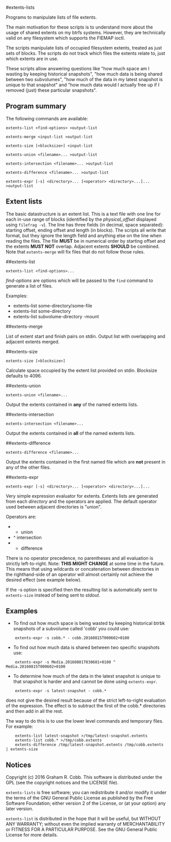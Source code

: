 #extents-lists

Programs to manipulate lists of file extents.

The main motivation for these scripts is to understand more about the usage of shared extents
on my btrfs systems.  However, they are technically valid on any filesystem which supports
the FIEMAP ioctl.

The scripts manipulate lists of occupied filesystem extents, treated as just sets of blocks.
The scripts do not track which files the extents relate to, just which extents are in use.

These scripts allow answering questions like "how much space am I wasting by keeping historical snapshots",
"how much data is being shared between two subvolumes", "how much of the data in my latest snapshot is
unique to that snapshot" and "how much data would I actually free up if I removed (just) these particular 
snapshots".

## Program summary

The following commands are available:

```
extents-list <find-options> >output-list

extents-merge <input-list >output-list

extents-size [<blocksize>] <input-list

extents-union <filename>... >output-list

extents-intersection <filename>... >output-list

extents-difference <filename>... >output-list

extents-expr [-s] <directory>... [<operator> <directory>...]... >output-list
```

## Extent lists

The basic datastructure is an extent list.  This is a text file with one line for each in-use
range of blocks (identified by the *physical_offset* displayed using `filefrag -v`).
The line has three fields (in decimal, space separated): starting offset, ending offset and length (in blocks).
The scripts all write that format, but they ignore the length field and anything else on the line when
reading the files. The file **MUST** be in numerical order by starting offset and the extents **MUST
NOT** overlap.  Adjacent extents **SHOULD** be combined. Note that `extents-merge` will fix files that
do not follow those rules.

##extents-list

```
extents-list <find-options>...
```

*find-options* are options which will be passed to the `find`
command to generate a list of files.

Examples:

* extents-list some-directory/some-file
* extents-list some-directory
* extents-list subvolume-directory -mount

##extents-merge

List of extent start and finish pairs on stdin.
Output list with overlapping and adjacent extents merged.

##extents-size

```
extents-size [<blocksize>]
```

Calculate space occupied by the extent list provided on stdin.
Blocksize defaults to 4096.

##extents-union

```
extents-union <filename>...
```

Output the extents contained in **any** of the named extents lists.

##extents-intersection

```
extents-intersection <filename>...
```

Output the extents contained in **all** of the named extents lists.

##extents-difference

```
extents-difference <filename>...
```

Output the extents contained in the first named file which are **not** present in any of the other files.

##extents-expr
```
extents-expr [-s] <directory>... [<operator> <directory>...]...
```

Very simple expression evaluator for extents.
Extents lists are generated from each *directory* and the operators are applied.
The default operator used between adjacent directories is "union".

Operators are:
*   + union
*   ^ intersection
*   - difference

There is no operator precedence, no parentheses and all evaluation is strictly left-to-right.
Note: **THIS MIGHT CHANGE** at some time in the future.
This means that using wildcards or concatenation between directories in the righthand-side
of an operator will almost certainly not achieve the desired effect (see example below).

If the -s option is specified then the resulting list is automatically sent to `extents-size`
instead of being sent to *stdout*.

## Examples

* To find out how much space is being wasted by keeping historical btrbk snapshots
of a subvolume called 'cobb' you could use:
```
 	extents-expr -s cobb.* - cobb.20160815T000602+0100
```
* To find out how much data is shared between two specific snapshots use:
```
	extents-expr -s Media.20160801T030601+0100 ^ Media.20160815T000602+0100
```
* To determine how much of the data in the latest snapshot is
unique to that snapshot is harder and and cannot be done using `extents-expr`.
```
	extents-expr -s latest-snapshot - cobb.*
```
does not give the desired result because of the strict left-to-right evaluation of the expression.
The effect is to subtract the first of the cobb.* directories and then add in all the rest.

The way to do this is to use the lower level commands and temporary files.
For example:
```
	extents-list latest-snapshot >/tmp/latest-snapshot.extents
	extents-list cobb.* >/tmp/cobb.extents
	extents-difference /tmp/latest-snapshot.extents /tmp/cobb.extents | extents-size
```


## Notices
Copyright (c) 2016 Graham R. Cobb.
This software is distributed under the GPL (see the copyright notices and the LICENSE file).

`extents-lists` is free software; you can redistribute it and/or modify
it under the terms of the GNU General Public License as published by
the Free Software Foundation; either version 2 of the License, or
(at your option) any later version.

`extents-list` is distributed in the hope that it will be useful,
but WITHOUT ANY WARRANTY; without even the implied warranty of
MERCHANTABILITY or FITNESS FOR A PARTICULAR PURPOSE.  See the
GNU General Public License for more details.
